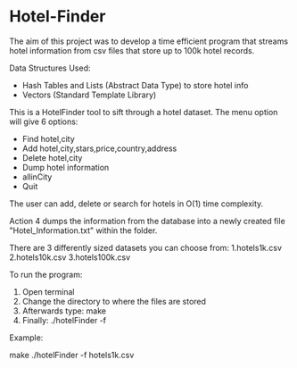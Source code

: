 # Hotel-Finder
The aim of this project was to develop a time efficient program that streams hotel information from csv files that store up to 100k hotel records. 

Data Structures Used: 
- Hash Tables and Lists (Abstract Data Type) to store hotel info
- Vectors (Standard Template Library)

This is a HotelFinder tool to sift through a hotel dataset. 
The menu option will give 6 options:

- Find hotel,city
- Add hotel,city,stars,price,country,address
- Delete hotel,city
- Dump hotel information
- allinCity
- Quit

The user can add, delete or search for hotels in O(1) time complexity.

Action 4 dumps the information from the database into a newly created file "Hotel_Information.txt" within the folder. 

There are 3 differently sized datasets you can choose from:
	1.hotels1k.csv
	2.hotels10k.csv
	3.hotels100k.csv

To run the program:

1. Open terminal 
2. Change the directory to where the files are stored 
3. Afterwards type: make
4. Finally: ./hotelFinder -f <one of the files above> 

Example:

make 
./hotelFinder -f hotels1k.csv
